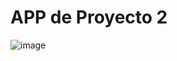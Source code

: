 # APP de Proyecto 2

![image](https://user-images.githubusercontent.com/43324476/124100732-8f661d80-da13-11eb-9faf-a43e108317be.png)
